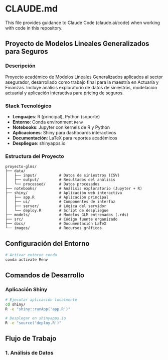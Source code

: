 # CLAUDE.md

This file provides guidance to Claude Code (claude.ai/code) when working with code in this repository.

## Proyecto de Modelos Lineales Generalizados para Seguros

### Descripción
Proyecto académico de Modelos Lineales Generalizados aplicados al sector asegurador, desarrollado como trabajo final para la maestría en Actuaría y Finanzas. Incluye análisis exploratorio de datos de siniestros, modelación actuarial y aplicación interactiva para pricing de seguros.

### Stack Tecnológico
- **Lenguajes**: R (principal), Python (soporte)
- **Entorno**: Conda environment `Renv`
- **Notebooks**: Jupyter con kernels de R y Python
- **Aplicaciones**: Shiny para dashboards interactivos
- **Documentación**: LaTeX para reportes académicos
- **Despliegue**: shinyapps.io

### Estructura del Proyecto
```
proyecto-glms/
├── data/
│   ├── input/          # Datos de siniestros (CSV)
│   ├── output/         # Resultados del análisis
│   └── processed/      # Datos procesados
├── notebooks/          # Análisis exploratorio (Jupyter + R)
├── shiny/              # Aplicación web interactiva
│   ├── app.R           # Aplicación principal
│   ├── ui/             # Componentes de interfaz
│   ├── server/         # Lógica del servidor
│   └── deploy.R        # Script de despliegue
├── models/             # Modelos GLM entrenados (.rds)
├── src/                # Código fuente organizado
├── docs/               # Documentación LaTeX
└── images/             # Recursos gráficos
```

## Configuración del Entorno
```bash
# Activar entorno conda
conda activate Renv
```

## Comandos de Desarrollo

### Aplicación Shiny
```bash
# Ejecutar aplicación localmente
cd shiny/
R -e "shiny::runApp('app.R')"

# Desplegar en shinyapps.io
R -e "source('deploy.R')"
```

## Flujo de Trabajo

### 1. Análisis de Datos
